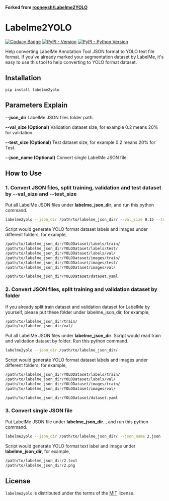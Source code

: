 **Forked from [rooneysh/Labelme2YOLO](https://github.com/rooneysh/Labelme2YOLO)**

# Labelme2YOLO

[![Codacy Badge](https://api.codacy.com/project/badge/Grade/83e52378b6dc4dd18418cbe74ee12b73)](https://app.codacy.com/gh/GreatV/labelme2yolo?utm_source=github.com&utm_medium=referral&utm_content=GreatV/labelme2yolo&utm_campaign=Badge_Grade_Settings)
[![PyPI - Version](https://img.shields.io/pypi/v/labelme2yolo.svg)](https://pypi.org/project/labelme2yolo)
[![PyPI - Python Version](https://img.shields.io/pypi/pyversions/labelme2yolo.svg)](https://pypi.org/project/labelme2yolo)

Help converting LabelMe Annotation Tool JSON format to YOLO text file format. 
If you've already marked your segmentation dataset by LabelMe, it's easy to use this tool to help converting to YOLO format dataset.

## Installation

```console
pip install labelme2yolo
```

## Parameters Explain
**--json_dir** LabelMe JSON files folder path.

**--val_size (Optional)** Validation dataset size, for example 0.2 means 20% for validation.

**--test_size (Optional)** Test dataset size, for example 0.2 means 20% for Test.

**--json_name (Optional)** Convert single LabelMe JSON file.

## How to Use

### 1. Convert JSON files, split training, validation and test dataset by --val_size and --test_size
Put all LabelMe JSON files under **labelme_json_dir**, and run this python command.
```bash
labelme2yolo --json_dir /path/to/labelme_json_dir/ --val_size 0.15 --test_size 0.15
```
Script would generate YOLO format dataset labels and images under different folders, for example,
```bash
/path/to/labelme_json_dir/YOLODataset/labels/train/
/path/to/labelme_json_dir/YOLODataset/labels/test/
/path/to/labelme_json_dir/YOLODataset/labels/val/
/path/to/labelme_json_dir/YOLODataset/images/train/
/path/to/labelme_json_dir/YOLODataset/images/test/
/path/to/labelme_json_dir/YOLODataset/images/val/

/path/to/labelme_json_dir/YOLODataset/dataset.yaml
```

### 2. Convert JSON files, split training and validation dataset by folder
If you already split train dataset and validation dataset for LabelMe by yourself, please put these folder under labelme_json_dir, for example,
```bash
/path/to/labelme_json_dir/train/
/path/to/labelme_json_dir/val/
```
Put all LabelMe JSON files under **labelme_json_dir**. 
Script would read train and validation dataset by folder.
Run this python command.
```bash
labelme2yolo --json_dir /path/to/labelme_json_dir/
```
Script would generate YOLO format dataset labels and images under different folders, for example,
```bash
/path/to/labelme_json_dir/YOLODataset/labels/train/
/path/to/labelme_json_dir/YOLODataset/labels/val/
/path/to/labelme_json_dir/YOLODataset/images/train/
/path/to/labelme_json_dir/YOLODataset/images/val/

/path/to/labelme_json_dir/YOLODataset/dataset.yaml
```

### 3. Convert single JSON file
Put LabelMe JSON file under **labelme_json_dir**. , and run this python command.
```bash
labelme2yolo --json_dir /path/to/labelme_json_dir/ --json_name 2.json
```
Script would generate YOLO format text label and image under **labelme_json_dir**, for example,
```bash
/path/to/labelme_json_dir/2.text
/path/to/labelme_json_dir/2.png
```


## License

`labelme2yolo` is distributed under the terms of the [MIT](https://spdx.org/licenses/MIT.html) license.
